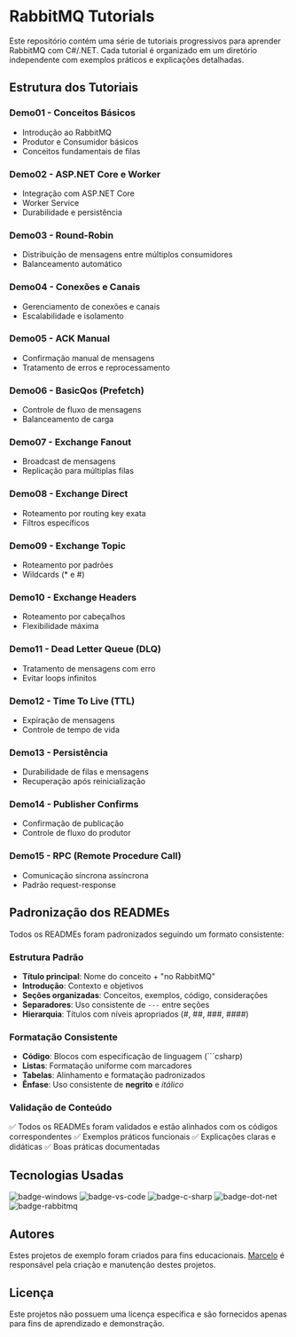 # RabbitMQ Tutorials

Este repositório contém uma série de tutoriais progressivos para aprender RabbitMQ com C#/.NET. Cada tutorial é organizado em um diretório independente com exemplos práticos e explicações detalhadas.

## Estrutura dos Tutoriais

### Demo01 - Conceitos Básicos
- Introdução ao RabbitMQ
- Produtor e Consumidor básicos
- Conceitos fundamentais de filas

### Demo02 - ASP.NET Core e Worker
- Integração com ASP.NET Core
- Worker Service
- Durabilidade e persistência

### Demo03 - Round-Robin
- Distribuição de mensagens entre múltiplos consumidores
- Balanceamento automático

### Demo04 - Conexões e Canais
- Gerenciamento de conexões e canais
- Escalabilidade e isolamento

### Demo05 - ACK Manual
- Confirmação manual de mensagens
- Tratamento de erros e reprocessamento

### Demo06 - BasicQos (Prefetch)
- Controle de fluxo de mensagens
- Balanceamento de carga

### Demo07 - Exchange Fanout
- Broadcast de mensagens
- Replicação para múltiplas filas

### Demo08 - Exchange Direct
- Roteamento por routing key exata
- Filtros específicos

### Demo09 - Exchange Topic
- Roteamento por padrões
- Wildcards (* e #)

### Demo10 - Exchange Headers
- Roteamento por cabeçalhos
- Flexibilidade máxima

### Demo11 - Dead Letter Queue (DLQ)
- Tratamento de mensagens com erro
- Evitar loops infinitos

### Demo12 - Time To Live (TTL)
- Expiração de mensagens
- Controle de tempo de vida

### Demo13 - Persistência
- Durabilidade de filas e mensagens
- Recuperação após reinicialização

### Demo14 - Publisher Confirms
- Confirmação de publicação
- Controle de fluxo do produtor

### Demo15 - RPC (Remote Procedure Call)
- Comunicação síncrona assíncrona
- Padrão request-response

## Padronização dos READMEs

Todos os READMEs foram padronizados seguindo um formato consistente:

### Estrutura Padrão
- **Título principal**: Nome do conceito + "no RabbitMQ"
- **Introdução**: Contexto e objetivos
- **Seções organizadas**: Conceitos, exemplos, código, considerações
- **Separadores**: Uso consistente de `---` entre seções
- **Hierarquia**: Títulos com níveis apropriados (#, ##, ###, ####)

### Formatação Consistente
- **Código**: Blocos com especificação de linguagem (```csharp)
- **Listas**: Formatação uniforme com marcadores
- **Tabelas**: Alinhamento e formatação padronizados
- **Ênfase**: Uso consistente de **negrito** e *itálico*

### Validação de Conteúdo
✅ Todos os READMEs foram validados e estão alinhados com os códigos correspondentes
✅ Exemplos práticos funcionais
✅ Explicações claras e didáticas
✅ Boas práticas documentadas

## Tecnologias Usadas

![badge-windows]
![badge-vs-code]
![badge-c-sharp]
![badge-dot-net]
![badge-rabbitmq]

## Autores

Estes projetos de exemplo foram criados para fins educacionais. [Marcelo](https://github.com/Mmarcelinho) é responsável pela criação e manutenção destes projetos.

## Licença

Este projetos não possuem uma licença específica e são fornecidos apenas para fins de aprendizado e demonstração.

[badge-windows]: https://img.shields.io/badge/Windows-0078D6?style=for-the-badge&logo=windows&logoColor=white
[badge-vs-code]: https://img.shields.io/badge/Visual%20Studio%20Code-0078d7.svg?style=for-the-badge&logo=visual-studio-code&logoColor=white
[badge-dot-net]: https://img.shields.io/badge/.NET-512BD4?logo=dotnet&logoColor=fff&style=for-the-badge
[badge-c-sharp]: https://img.shields.io/badge/c%23-%23239120.svg?style=for-the-badge&logo=csharp&logoColor=white
[badge-rabbitmq]: https://img.shields.io/badge/rabbitmq-%23FF6600.svg?&style=for-the-badge&logo=rabbitmq&logoColor=white
